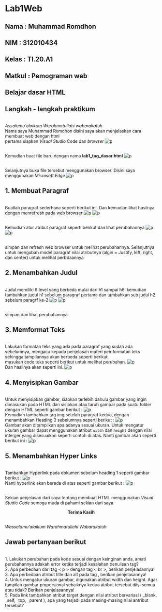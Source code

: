 # Lab1Web

## Nama     : Muhammad Romdhon
## NIM      : 312010434
## Kelas    : TI.20.A1
## Matkul   : Pemograman web

## Belajar dasar HTML
## Langkah - langkah praktikum

<br> *Assalamu'alaikum Warahmatullahi wabarakatuh* 
<br> Nama saya Muhammad Romdhon disini saya akan menjelaskan cara membuat web  dengan html
<br> pertama siapkan *Visual Studio* Code dan *browser*
![p](gambar/gambar1.png)

<br> Kemudian buat file baru dengan nama **lab1_tag_dasar.html**
![p](gambar/gambar2.png)

<br> Selanjutnya buka file tersebut menggunakan browser. Disini saya menggunakan *Microsoft Edge*
![p](gambar/gambar3.png)

## 1. Membuat Paragraf
<br> Buatlah paragraf sederhana seperti berikut ini. Dan kemudian lihat hasilnya dengan menrefresh pada web browser
![p](gambar/gambar4.png)
![p](gambar/gambar5.png)

<br> Kemudian atur atribut paragraf seperti berikut dan lihat perubahannya
![p](gambar/gambar6.png)
![p](gambar/gambar7.png)

<br> simpan dan refresh web browser untuk melihat perubahannya. Selanjutnya untuk mengubah model paragraf nilai atributnya  (algin = Justify, left, right, dan center) untuk melihat perbdaannya

## 2. Menambahkan Judul 
<br> Judul memiliki 6 level yang berbeda mulai dari h1 sampai h6. kemudian tambahkan judul h1 sebelum paragraf pertama dan tambahkan sub judul h2 sebelum paragrf ke-2
![p](gambar/gambar8.png)
![p](gambar/gambar9.png)

<br> simpan dan lihat perubahannya

## 3. Memformat Teks
<br> Lakukan formatan teks yang ada pada paragraf yang sudah ada sebelumnya, mengacu kepada penjelasan materi pemformatan teks sehingga tampilannya akan berbeda seperti berikut.
<br> masukan code teks seperti berikut untuk melihat perubahan.
![p](gambar/gambar10.png)
<br> Dan hasilnya akan seperti ini.
![p](gambar/gambar11.png)

## 4. Menyisipkan Gambar
<br> Untuk menyisipkan gambar, siapkan terlebih dahulu gambar yang ingin dimasukan pada HTML dan sisipkan atau taruh gambar pada suatu folder dengan HTML seperti gambar berikut :
![p](gambar/gambar14.png)
<br> Kemudian tambahkan tag img setelah paragraf kedua, dengan menambahkan Heading 3 sebelumnya seperti berikut :
![p](gambar/gambar12.png)
<br> Gambar akan ditampilkan apa adanya sesuai ukuran. Untuk mengatur ukuran gambar dapat menggunakan atribut `witdh` dan `height` dengan nilai interger yang disesuaikan seperti contoh di atas. Nanti gambar akan seperti berikut ini :
![p](gambar/gambar13.png)

## 5. Menambahkan Hyper Links

<br> Tambahkan Hyperlink pada dokumen sebelum heading 1 seperti gambar berikut : 
![p](gambar/gambar15.png)
<br> Nanti hyperlink akan berada di atas seperti gambar berikut :
![p](gambar/gambar16.png)
 
 <br> Sekian penjelasan dari saya tentang membuat HTML menggunakan *Visual Studio Code* semoga muda di pahami sekian dari saya.
 <br> <p align="center"> **Terima Kasih**

 <br> *Wassalamu'alaikum Warahmatullahi Wabarakatuh*

 ## Jawab pertanyaan berikut 
 <br> 1. Lakukan perubahan pada kode sesuai dengan keinginan anda, amati perubahannya adakah
error ketika terjadi kesalahan penulisan tag?
<br> 2. Apa perbedaan dari tag < p > dengan tag < br >, berikan penjelasannya!
<br> 3. Apa perbedaan atribut title dan alt pada tag <img>, berikan penjelasannya!
<br> 4. Untuk mengatur ukuran gambar, digunakan atribut width dan height. Agar tampilan gambar
proporsional sebaiknya kedua atribut tersebut diisi semua atau tidak? Berikan penjelasannya!
<br> 5. Pada link tambahkan atribut target dengan nilai atribut bervariasi ( _blank, _self, _top,
_parent ), apa yang terjadi pada masing-masing nilai antribut tersebut?
